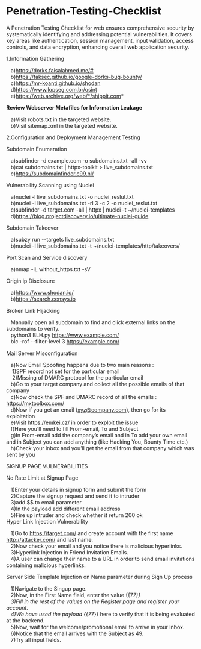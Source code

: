# Penetration-Testing-Checklist
A Penetration Testing Checklist for web ensures comprehensive security by systematically identifying and addressing potential vulnerabilities. It covers key areas like authentication, session management, input validation, access controls, and data encryption, enhancing overall web application security.


1.Information Gathering <br>

&nbsp;&nbsp;&nbsp;a)https://dorks.faisalahmed.me/# <br>
&nbsp;&nbsp;&nbsp;b)https://taksec.github.io/google-dorks-bug-bounty/ <br>
&nbsp;&nbsp;&nbsp;c)https://mr-koanti.github.io/shodan <br>
&nbsp;&nbsp;&nbsp;d)https://www.lopseg.com.br/osint <br>
&nbsp;&nbsp;&nbsp;e)https://web.archive.org/web/*/shippit.com* <br>

**Review Webserver Metafiles for Information Leakage** <br>

&nbsp;&nbsp;&nbsp;a)Visit robots.txt in the targeted website. <br>
&nbsp;&nbsp;&nbsp;b)Visit sitemap.xml in the targeted website. <br>

2.Configuration and Deployment Management Testing <br>

Subdomain Enumeration <br>

&nbsp;&nbsp;&nbsp;a)subfinder -d example.com -o subdomains.txt -all -vv <br>
&nbsp;&nbsp;&nbsp;b)cat subdomains.txt | httpx-toolkit > live_subdomains.txt <br>
&nbsp;&nbsp;&nbsp;c)https://subdomainfinder.c99.nl/ <br>

Vulnerability Scanning using Nuclei <br>

&nbsp;&nbsp;&nbsp;a)nuclei -l live_subdomains.txt -o nuclei_reslut.txt <br>
&nbsp;&nbsp;&nbsp;b)nuclei -l live_subdomains.txt -rl 3 -c 2 -o nuclei_reslut.txt <br>
&nbsp;&nbsp;&nbsp;c)subfinder -d target.com -all | httpx | nuclei -t ~/nuclei-templates <br>
&nbsp;&nbsp;&nbsp;d)https://blog.projectdiscovery.io/ultimate-nuclei-guide <br>

Subdomain Takeover <br>

&nbsp;&nbsp;&nbsp;a)subzy run --targets live_subdomains.txt <br>
&nbsp;&nbsp;&nbsp;b)nuclei -l live_subdomains.txt -t ~/nuclei-templates/http/takeovers/ <br>

Port Scan and Service discovery <br>

&nbsp;&nbsp;&nbsp;a)nmap -iL without_https.txt -sV <br>

Origin ip Disclosure <br>

&nbsp;&nbsp;&nbsp;a)https://www.shodan.io/ <br>
&nbsp;&nbsp;&nbsp;b)https://search.censys.io <br>

Broken Link Hijacking <br>

&nbsp;&nbsp;&nbsp;Manually open all subdomain to find and click external links on the subdomains to verify. <br>
&nbsp;&nbsp;&nbsp;python3 BLH.py https://www.example.com/ <br>
&nbsp;&nbsp;&nbsp;blc -rof --filter-level 3 https://example.com/ <br>

Mail Server Misconfiguration <br>

&nbsp;&nbsp;&nbsp;a)Now Email Spoofing happens due to two main reasons : <br>
&nbsp;&nbsp;&nbsp;&nbsp;1)SPF record not set for the particular email <br>
&nbsp;&nbsp;&nbsp;&nbsp;2)Missing of DMARC protocol for the particular email <br>
&nbsp;&nbsp;&nbsp;b)Go to your target company and collect all the possible emails of that company <br>
&nbsp;&nbsp;&nbsp;c)Now check the SPF and DMARC record of all the emails : https://mxtoolbox.com/ <br>
&nbsp;&nbsp;&nbsp;d)Now if you get an email (xyz@company.com), then go for its exploitation <br>
&nbsp;&nbsp;&nbsp;e)Visit https://emkei.cz/ in order to exploit the issue <br>
&nbsp;&nbsp;&nbsp;f)Here you’ll need to fill From-email, To and Subject <br>
&nbsp;&nbsp;&nbsp;g)In From-email add the company’s email and in To add your own email and in Subject you can add anything (like Hacking You, Bounty Time etc.) <br>
&nbsp;&nbsp;&nbsp;h)Check your inbox and you’ll get the email from that company which was sent by you <br>

SIGNUP PAGE VULNERABILITIES <br>

No Rate Limit at Signup Page <br>

&nbsp;&nbsp;&nbsp;1)Enter your details in signup form and submit the form <br>
&nbsp;&nbsp;&nbsp;2)Capture the signup request and send it to intruder <br>
&nbsp;&nbsp;&nbsp;3)add $$ to email parameter <br>
&nbsp;&nbsp;&nbsp;4)In the payload add different email address <br>
&nbsp;&nbsp;&nbsp;5)Fire up intruder and check whether it return 200 ok <br>
Hyper Link Injection Vulnerability <br>

&nbsp;&nbsp;&nbsp;1)Go to https://target.com/ and create account with the first name http://attacker.com/ and last name. <br>
&nbsp;&nbsp;&nbsp;2)Now check your email and you notice there is malicious hyperlinks. <br>
&nbsp;&nbsp;&nbsp;3)Hyperlink Injection in Friend Invitation Emails. <br>
&nbsp;&nbsp;&nbsp;4)A user can change their name to a URL in order to send email invitations containing malicious hyperlinks. <br>

Server Side Template Injection on Name parameter during Sign Up process <br>

&nbsp;&nbsp;&nbsp;1)Navigate to the Singup page. <br>
&nbsp;&nbsp;&nbsp;2)Now, in the First Name field, enter the value {{7*7}} <br>
&nbsp;&nbsp;&nbsp;3)Fill in the rest of the values on the Register page and register your account. <br>
&nbsp;&nbsp;&nbsp;4)We have used the payload {{7*7}} here to verify that it is being evaluated at the backend. <br>
&nbsp;&nbsp;&nbsp;5)Now, wait for the welcome/promotional email to arrive in your Inbox. <br>
&nbsp;&nbsp;&nbsp;6)Notice that the email arrives with the Subject as 49. <br>
&nbsp;&nbsp;&nbsp;7)Try all input fields. <br>





